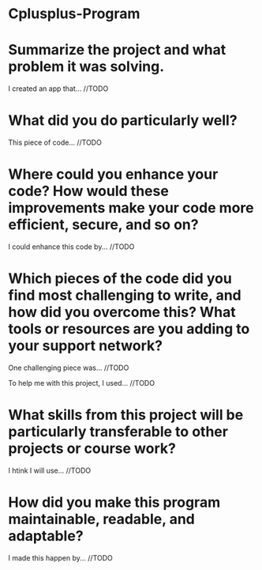 # Cplusplus-Program

# Summarize the project and what problem it was solving.
I created an app that... //TODO

# What did you do particularly well?
This piece of code... //TODO

# Where could you enhance your code? How would these improvements make your code more efficient, secure, and so on?
I could enhance this code by... //TODO 

# Which pieces of the code did you find most challenging to write, and how did you overcome this? What tools or resources are you adding to your support network?
One challenging piece was... //TODO

To help me with this project, I used... //TODO

# What skills from this project will be particularly transferable to other projects or course work?
I htink I will use... //TODO

# How did you make this program maintainable, readable, and adaptable?
I made this happen by... //TODO
